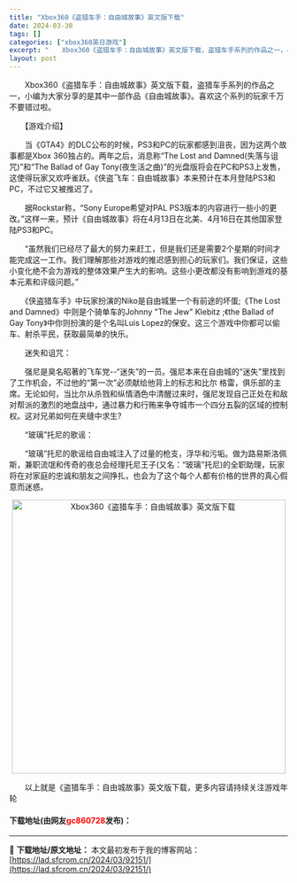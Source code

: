 ```yaml
---
title: "Xbox360《盗猎车手：自由城故事》英文版下载"
date: 2024-03-30
tags: []
categories: ["xbox360英日游戏"]
excerpt: "　　Xbox360《盗猎车手：自由城故事》英文版下载，盗猎车手系列的作品之一，小编为大家分享的是其中一部作品《自由城故事》。喜欢这个系列的玩家千万不要错过啦。 　　【游戏介绍】 　　当《GTA4》的DLC公布的时候，PS3和PC的玩家都感到沮丧，因为这两个故事都是Xbox 360独占的。两年之后，消&hellip;"
layout: post
---
```


 <p>　　Xbox360《盗猎车手：自由城故事》英文版下载，盗猎车手系列的作品之一，小编为大家分享的是其中一部作品《自由城故事》。喜欢这个系列的玩家千万不要错过啦。</p> <p>　　【游戏介绍】</p> <p>　　当《GTA4》的DLC公布的时候，PS3和PC的玩家都感到沮丧，因为这两个故事都是Xbox 360独占的。两年之后，消息称&ldquo;The Lost and Damned(失落与诅咒)&rdquo;和&ldquo;The Ballad of Gay Tony(夜生活之曲)&rdquo;的光盘版将会在PC和PS3上发售，这使得玩家又欢呼雀跃。《侠盗飞车：自由城故事》本来预计在本月登陆PS3和PC，不过它又被推迟了。</p> <p>　　据Rockstar称，&ldquo;Sony Europe希望对PAL PS3版本的内容进行一些小的更改。&rdquo;这样一来，预计《自由城故事》将在4月13日在北美、4月16日在其他国家登陆PS3和PC。</p> <p>　　&ldquo;虽然我们已经尽了最大的努力来赶工，但是我们还是需要2个星期的时间才能完成这一工作。我们理解那些对游戏的推迟感到担心的玩家们。我们保证，这些小变化绝不会为游戏的整体效果产生大的影响。这些小更改都没有影响到游戏的基本元素和评级问题。&rdquo;</p> <p>　　《侠盗猎车手》中玩家扮演的Niko是自由城里一个有前途的坏蛋;《The Lost and Damned》中则是个骑单车的Johnny &quot;The Jew&quot; Klebitz ;《the Ballad of Gay Tony》中你则扮演的是个名叫Luis Lopez的保安。这三个游戏中你都可以偷车、射杀平民，获取最简单的快乐。</p> <p>　　迷失和诅咒：</p> <p>　　强尼是臭名昭著的飞车党--&ldquo;迷失&rdquo;的一员。强尼本来在自由城的&ldquo;迷失&rdquo;里找到了工作机会，不过他的&ldquo;第一次&rdquo;必须献给他背上的标志和比尔 格雷，俱乐部的主席。无论如何，当比尔从杀戮和纵情酒色中清醒过来时，强尼发现自己正处在和敌对帮派的激烈的地盘战中，通过暴力和行贿来争夺城市一个四分五裂的区域的控制权。这对兄弟如何在夹缝中求生?</p> <p>　　&ldquo;玻璃&rdquo;托尼的歌谣：</p> <p>　　&ldquo;玻璃&rdquo;托尼的歌谣给自由城注入了过量的枪支，浮华和污垢。做为路易斯洛佩斯，兼职流氓和传奇的夜总会经理托尼王子(又名：&ldquo;玻璃&rdquo;托尼)的全职助理，玩家将在对家庭的忠诚和朋友之间挣扎，也会为了这个每个人都有价格的世界的真心假意而迷惑。</p> <p align="center"><img align="" border="0" src="https://lad.sfcrom.cn/wp-content/uploads/2024/03/20240330_6607d3ba510be.jpg" width="495" alt="Xbox360《盗猎车手：自由城故事》英文版下载" /></p> <p>　　以上就是《盗猎车手：自由城故事》英文版下载，更多内容请持续关注游戏年轮</p> <p><h4>下载地址(由网友<font color="red">gc860728</font>发布)：</h4></p> 

---
📖 **下载地址/原文地址：** 本文最初发布于我的博客网站：[https://lad.sfcrom.cn/2024/03/92151/](https://lad.sfcrom.cn/2024/03/92151/)
